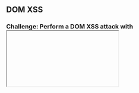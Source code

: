 ## DOM XSS
### Challenge: Perform a DOM XSS attack with <iframe src="javascript:alert(`xss`)">.

Enter ``<iframe src="javascript:alert(`xss`)">`` at search box.

_Note: There are many ways to weaponize XSS attack. One common example would be to use `alert(document.cookie)` to steal client's session cookie or perform CSRF attack (using victim to execute malicious code/commands on your behalf)_